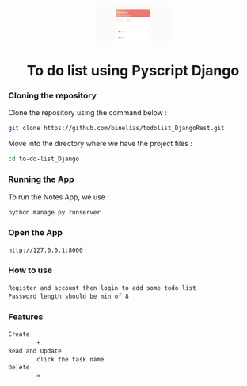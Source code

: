 <div align="center">
<img width="30%" src="https://raw.githubusercontent.com/binelias/to-do-list_Django/main/To%20do%20list%20pics/Main%20task%20overview.PNG"/>

# To do list using Pyscript Django

</div>

### Cloning the repository

Clone the repository using the command below :

```bash
git clone https://github.com/binelias/todolist_DjangoRest.git

```

Move into the directory where we have the project files :

```bash
cd to-do-list_Django

```

### Running the App

To run the Notes App, we use :

```bash
python manage.py runserver
```
### Open the App

```bash
http://127.0.0.1:8000
```

### How to use
```bash
Register and account then login to add some todo list
Password length should be min of 8 
```

### Features
```bash
Create
		+
Read and Update
		click the task name
Delete
		×
```
